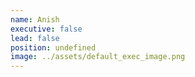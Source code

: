 ```yaml
---
name: Anish
executive: false
lead: false
position: undefined
image: ../assets/default_exec_image.png
---
```

